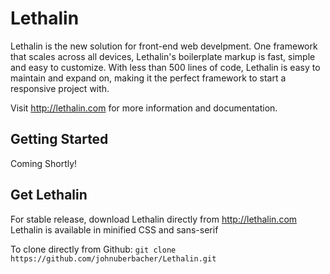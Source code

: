 # Lethalin
Lethalin is the new solution for front-end web develpment. One framework that scales across all devices, Lethalin's boilerplate markup is fast, simple and easy to customize. With less than 500 lines of code, Lethalin is easy to maintain and expand on, making it the perfect framework to start a responsive project with.

Visit http://lethalin.com for more information and documentation.

## Getting Started
Coming Shortly!

## Get Lethalin
For stable release, download Lethalin directly from http://lethalin.com
Lethalin is available in minified CSS and sans-serif

To clone directly from Github: `git clone https://github.com/johnuberbacher/Lethalin.git`
